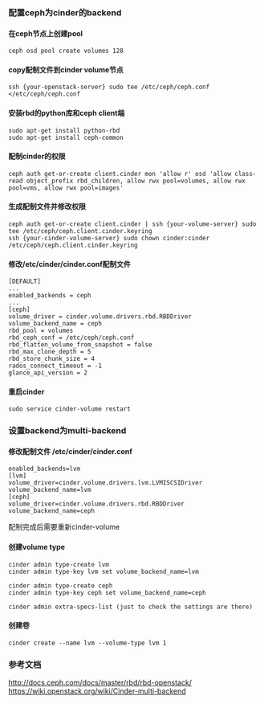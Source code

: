 ### 配置ceph为cinder的backend

#### 在ceph节点上创建pool

```
ceph osd pool create volumes 128
```

#### copy配制文件到cinder volume节点
```
ssh {your-openstack-server} sudo tee /etc/ceph/ceph.conf </etc/ceph/ceph.conf
```
#### 安装rbd的python库和ceph client端
```
sudo apt-get install python-rbd
sudo apt-get install ceph-common
```
#### 配制cinder的权限
```
ceph auth get-or-create client.cinder mon 'allow r' osd 'allow class-read object_prefix rbd_children, allow rwx pool=volumes, allow rwx pool=vms, allow rwx pool=images'
```

#### 生成配制文件并修改权限
```
ceph auth get-or-create client.cinder | ssh {your-volume-server} sudo tee /etc/ceph/ceph.client.cinder.keyring
ssh {your-cinder-volume-server} sudo chown cinder:cinder /etc/ceph/ceph.client.cinder.keyring
```

#### 修改/etc/cinder/cinder.conf配制文件
```
[DEFAULT]
...
enabled_backends = ceph
...
[ceph]
volume_driver = cinder.volume.drivers.rbd.RBDDriver
volume_backend_name = ceph
rbd_pool = volumes
rbd_ceph_conf = /etc/ceph/ceph.conf
rbd_flatten_volume_from_snapshot = false
rbd_max_clone_depth = 5
rbd_store_chunk_size = 4
rados_connect_timeout = -1
glance_api_version = 2
```

#### 重启cinder
```
sudo service cinder-volume restart
```

### 设置backend为multi-backend


#### 修改配制文件 /etc/cinder/cinder.conf

```
enabled_backends=lvm
[lvm]
volume_driver=cinder.volume.drivers.lvm.LVMISCSIDriver
volume_backend_name=lvm
[ceph]
volume_driver=cinder.volume.drivers.rbd.RBDDriver
volume_backend_name=ceph
```
配制完成后需要重新cinder-volume
#### 创建volume type

```
cinder admin type-create lvm
cinder admin type-key lvm set volume_backend_name=lvm

cinder admin type-create ceph
cinder admin type-key ceph set volume_backend_name=ceph

cinder admin extra-specs-list (just to check the settings are there)
```

#### 创建卷
```
cinder create --name lvm --volume-type lvm 1
```


### 参考文档

http://docs.ceph.com/docs/master/rbd/rbd-openstack/  
https://wiki.openstack.org/wiki/Cinder-multi-backend
